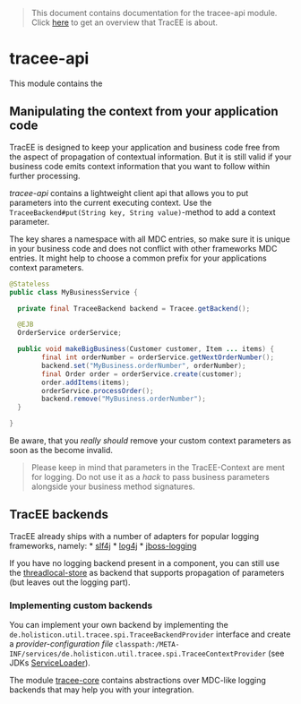 > This document contains documentation for the tracee-api module. Click [here](../) to get an overview that TracEE is about.


# tracee-api

This module contains the

## Manipulating the context from your application code

TracEE is designed to keep your application and business code free from the aspect of propagation of contextual information.
But it is still valid if your business code emits context information that you want to follow within further processing.

_tracee-api_ contains a lightweight client api that allows you to put parameters into the current executing context.
Use the `TraceeBackend#put(String key, String value)`-method to add a context parameter.


The key shares a namespace with all MDC entries, so make sure it is unique in your business code and does not conflict
with other frameworks MDC entries. It might help to choose a common prefix for your applications context parameters.


```java
@Stateless
public class MyBusinessService {

  private final TraceeBackend backend = Tracee.getBackend();

  @EJB
  OrderService orderService;

  public void makeBigBusiness(Customer customer, Item ... items) {
		final int orderNumber = orderService.getNextOrderNumber();
		backend.set("MyBusiness.orderNumber", orderNumber);
		final Order order = orderService.create(customer);
		order.addItems(items);
		orderService.processOrder();
		backend.remove("MyBusiness.orderNumber");
  }

}
```

Be aware, that you _really should_ remove your custom context parameters as soon as the become invalid.

> Please keep in mind that parameters in the TracEE-Context are ment for logging. Do not use it as a _hack_ to pass
> business parameters alongside your business method signatures.

## TracEE backends

TracEE already ships with a number of adapters for popular logging frameworks, namely:
	* [slf4j](../slf4j)
	* [log4j](../log4j)
	* [jboss-logging](../jboss-logging)

If you have no logging backend present in a component, you can still use the [threadlocal-store](../threadlocal-store) as
backend that supports propagation of parameters (but leaves out the logging part).

### Implementing custom backends

You can implement your own backend by implementing the `de.holisticon.util.tracee.spi.TraceeBackendProvider` interface
and create a _provider-configuration file_ `classpath:/META-INF/services/de.holisticon.util.tracee.spi.TraceeContextProvider`
(see JDKs [ServiceLoader](http://docs.oracle.com/javase/6/docs/api/java/util/ServiceLoader.html)).

The module [tracee-core](../core) contains abstractions over MDC-like logging backends that may help you with your integration.